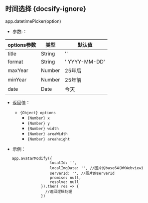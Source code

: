 ##  时间选择 {docsify-ignore}
app.datetimePicker(option)


* 参数:：
   
| options参数 |  类型 |  默认值 |
| --- | --- | ---|
| title | String | '' |
| format | String | ' YYYY-MM-DD' | 
| maxYear | Number | 25年后 |
| minYear | Number | 25年前 |
| date | Date | 今天 |
 

* 返回值：
    * ``{Object} options``
      * ``{Number} x``
      * ``{Number} y``
      * ``{Number} width``
      * ``{Number} areaWidth``
      * ``{Number} areaheight``
 
* 示例：
```
   app.avatarModify({
                    localId: '',
                    localImgData: '', //图片的base64(WKWebview)
                    serverId: '', //图片的serverId
                    promise: null,
                    resolve: null
                }).then( res => {
                  //返回逻辑处理
                })
``````
